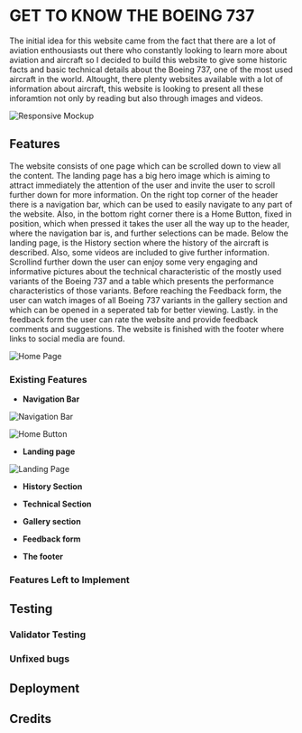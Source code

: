 # GET TO KNOW THE BOEING 737

The initial idea for this website came from the fact that there are a lot of aviation enthousiasts out there who constantly looking to learn more about aviation and aircraft so I decided to build this website to give some historic facts and basic technical details about the Boeing 737, one of the most used aircraft in the world. Altought, there plenty websites available with a lot of information about aircraft, this website is looking to present all these inforamtion not only by reading but also through images and videos.  

![Responsive Mockup](https://parides55-get-to-know-th-66hi6se9tk.us2.codeanyapp.com/files/download/?id=318bb996-601e-4e62-9fa4-e30ec6829fa1)

## Features 

The website consists of one page which can be scrolled down to view all the content. The landing page has a big hero image which is aiming to attract immediately the attention of the user and invite the user to scroll further down for more information. On the right top corner of the header there is a navigation bar, which can be used to easily navigate to any part of the website. Also, in the bottom right corner there is a Home Button, fixed in position, which when pressed it takes the user all the way up to the header, where the navigation bar is, and further selections can be made. Below the landing page, is the History section where the history of the aircraft is described. Also, some videos are included to give further information. Scrollind further down the user can enjoy some very engaging and informative pictures about the technical characteristic of the mostly used variants of the Boeing 737 and a table which presents the performance characteristics of those variants. Before reaching the Feedback form, the user can watch images of all Boeing 737 variants in the gallery section and which can be opened in a seperated tab for better viewing. Lastly. in the feedback form the user can rate the website and provide feedback comments and suggestions. The website is finished with the footer where links to social media are found. 

![Home Page](https://parides55-get-to-know-th-66hi6se9tk.us2.codeanyapp.com/files/download/?id=a63537f1-7059-4674-8584-f93648cea2e5)  

### Existing Features

- __Navigation Bar__

![Navigation Bar](https://parides55-get-to-know-th-66hi6se9tk.us2.codeanyapp.com/files/download/?id=b965a65f-7605-4621-8f13-41ef93c10d98)

![Home Button](https://parides55-get-to-know-th-66hi6se9tk.us2.codeanyapp.com/files/download/?id=faef7a6f-5032-47e7-a48d-c7085c495bf0)

- __Landing page__ 

![Landing Page](https://parides55-get-to-know-th-66hi6se9tk.us2.codeanyapp.com/files/download/?id=464eee57-3d5c-42e2-a524-1a8b98c43276)

- __History Section__

- __Technical Section__

- __Gallery section__

- __Feedback form__

- __The footer__

### Features Left to Implement

## Testing

### Validator Testing

### Unfixed bugs

## Deployment

## Credits

